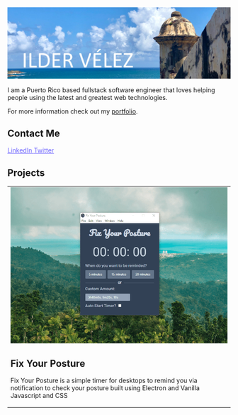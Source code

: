 <a href="https://ildervelez.netlify.app/">
  <img src="images/banner.jpg" alt="Github Profile Banner - Ilder Velez">
</a>

I am a Puerto Rico based fullstack software engineer that loves helping people using the latest and greatest web technologies.

For more information check out my [portfolio](https://ildervelez.netlify.app/).

## Contact Me

<p > 
  <a href="https://www.linkedin.com/in/ilder-velez/" style="color: #6C63FF;">
    LinkedIn
  </a>
  <a href="https://twitter.com/velezilder" style="color: #6C63FF;">
    Twitter
  </a>
</p>

## Projects

<table style="border: none;">
  <tr>
    <td style="border: none;">
      <img src="images/fix-your-posture.gif" alt="fix your posture preview">
      <h2>Fix Your Posture</h2>
      <p>Fix Your Posture is a simple timer for desktops to remind you via notification to check your posture built using Electron and Vanilla Javascript and CSS</p>
    </td>
  </tr>
</table>

